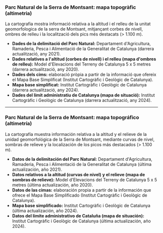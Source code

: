 ### Parc Natural de la Serra de Montsant: mapa topogràfic (altimetria)
La cartografia mostra informació relativa a la altitud i el relleu de la unitat geomorfologica de la serra de Montsant, mitjançant corbes de nivell, ombres de relleu i la localització dels pics més destacats (> 1.100 m).

- **Dades de la delimitació del Parc Natural:** Departament d'Agricultura, Ramaderia, Pesca i Alimentació de la Generalitat de Catalunya (darrera actualització, any 2021).
- **Dades relatives a l'altitud (corbes de nivell) i el relleu (mapa d'ombres de relleu):** Model d'Elevacions del Terreny de Catalunya 5 x 5 metres (darrera actualització, any 2020).
- **Dades dels cims:** elaboració pròpia a partir de la informació que ofereix el Mapa Base Simplificat (Institut Cartogràfic i Geològic de Catalunya).
- **Mapa base simplificat:** Institut Cartogràfic i Geològic de Catalunya (darrera actualització, any 2024).
- **Dades del límit administratiu de Catalunya (mapa de situació):** Institut Cartogràfic i Geològic de Catalunya (darrera actualització, any 2024). 

----------------------------------------------------------------------------------------------------------------------------------------------------------------------------------------------------------------------------

### Parc Natural de la Serra de Montsant: mapa topográfico (altimetría)
La cartografía muestra información relativa a la altitud y el relieve de la unidad geomorfológica de la Serra de Montsant, mediante curvas de nivel, sombras de relieve y la localización de los picos más destacados (> 1.100 m).

- **Datos de la delimitación del Parc Natural:** Departament d'Agricultura, Ramaderia, Pesca i Alimentació de la Generalitat de Catalunya (última actualización, año 2021).
- **Datos relativos a la altitud (curvas de nivel) y el relieve (mapa de sombras de relieve):** Model d'Elevacions del Terreny de Catalunya 5 x 5 metres (última actualización, año 2020).
- **Datos de las cimas:** elaboración propia a partir de la información que ofrece el Mapa Base Simplificado (Institut Cartogràfic i Geològic de Catalunya).
- **Mapa base simplificado:** Institut Cartogràfic i Geològic de Catalunya (última actualización, año 2024).
- **Datos del límite administrativo de Cataluña (mapa de situación):** Institut Cartogràfic i Geològic de Catalunya (última actualización, año 2024).
